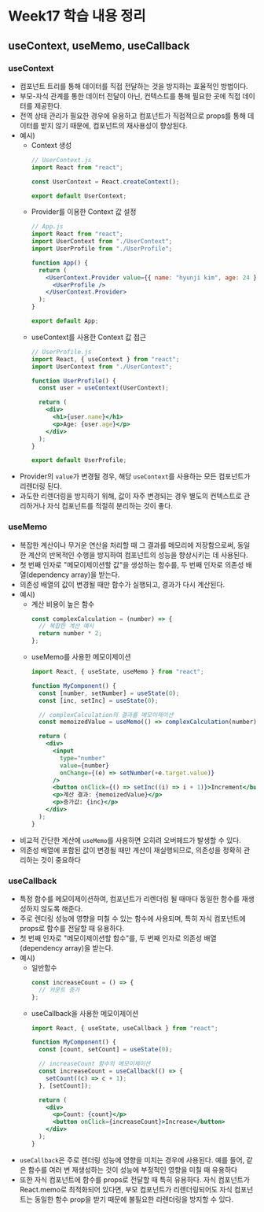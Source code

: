 # Week17 학습 내용 정리

## useContext, useMemo, useCallback

### useContext

- 컴포넌트 트리를 통해 데이터를 직접 전달하는 것을 방지하는 효율적인 방법이다.
- 부모-자식 관계를 통한 데이터 전달이 아닌, 컨텍스트를 통해 필요한 곳에 직접 데이터를 제공한다.
- 전역 상태 관리가 필요한 경우에 유용하고 컴포넌트가 직접적으로 props를 통해 데이터를 받지 않기 때문에, 컴포넌트의 재사용성이 향상된다.
- 예시)
  - Context 생성
    ```jsx
    // UserContext.js
    import React from "react";

    const UserContext = React.createContext();

    export default UserContext;
    ```
  - Provider를 이용한 Context 값 설정
    ```jsx
    // App.js
    import React from "react";
    import UserContext from "./UserContext";
    import UserProfile from "./UserProfile";

    function App() {
      return (
        <UserContext.Provider value={{ name: "hyunji kim", age: 24 }}>
          <UserProfile />
        </UserContext.Provider>
      );
    }

    export default App;
    ```
  - useContext를 사용한 Context 값 접근
    ```jsx
    // UserProfile.js
    import React, { useContext } from "react";
    import UserContext from "./UserContext";

    function UserProfile() {
      const user = useContext(UserContext);

      return (
        <div>
          <h1>{user.name}</h1>
          <p>Age: {user.age}</p>
        </div>
      );
    }

    export default UserProfile;
    ```
- Provider의 `value`가 변경될 경우, 해당 `useContext`를 사용하는 모든 컴포넌트가 리렌더링 된다.
- 과도한 리렌더링을 방지하기 위해, 값이 자주 변경되는 경우 별도의 컨텍스트로 관리하거나 자식 컴포넌트를 적절히 분리하는 것이 좋다.

### useMemo

- 복잡한 계산이나 무거운 연산을 처리할 때 그 결과를 메모리에 저장함으로써, 동일한 계산의 반복적인 수행을 방지하여 컴포넌트의 성능을 향상시키는 데 사용된다.
- 첫 번째 인자로 "메모이제이션할 값"을 생성하는 함수를, 두 번째 인자로 의존성 배열(dependency array)을 받는다.
- 의존성 배열의 값이 변경될 때만 함수가 실행되고, 결과가 다시 계산된다.
- 예시)
  - 계산 비용이 높은 함수
    ```jsx
    const complexCalculation = (number) => {
      // 복잡한 계산 예시
      return number * 2;
    };
    ```
  - useMemo를 사용한 메모이제이션
    ```jsx
    import React, { useState, useMemo } from "react";

    function MyComponent() {
      const [number, setNumber] = useState(0);
      const [inc, setInc] = useState(0);

      // complexCalculation의 결과를 메모이제이션
      const memoizedValue = useMemo(() => complexCalculation(number), [number]);

      return (
        <div>
          <input
            type="number"
            value={number}
            onChange={(e) => setNumber(+e.target.value)}
          />
          <button onClick={() => setInc((i) => i + 1)}>Increment</button>
          <p>계산 결과: {memoizedValue}</p>
          <p>증가값: {inc}</p>
        </div>
      );
    }
    ```
- 비교적 간단한 계산에 `useMemo`를 사용하면 오히려 오버헤드가 발생할 수 있다.
- 의존성 배열에 포함된 값이 변경될 때만 계산이 재실행되므로, 의존성을 정확히 관리하는 것이 중요하다

### useCallback

- 특정 함수를 메모이제이션하여, 컴포넌트가 리렌더링 될 때마다 동일한 함수를 재생성하지 않도록 해준다.
- 주로 렌더링 성능에 영향을 미칠 수 있는 함수에 사용되며, 특히 자식 컴포넌트에 props로 함수를 전달할 때 유용하다.
- 첫 번째 인자로 "메모이제이션할 함수"를, 두 번째 인자로 의존성 배열(dependency array)을 받는다.
- 예시)
  - 일반함수
    ```jsx
    const increaseCount = () => {
      // 카운트 증가
    };
    ```
  - useCallback을 사용한 메모이제이션
    ```jsx
    import React, { useState, useCallback } from "react";

    function MyComponent() {
      const [count, setCount] = useState(0);

      // increaseCount 함수의 메모이제이션
      const increaseCount = useCallback(() => {
        setCount((c) => c + 1);
      }, [setCount]);

      return (
        <div>
          <p>Count: {count}</p>
          <button onClick={increaseCount}>Increase</button>
        </div>
      );
    }
    ```
- `useCallback`은 주로 렌더링 성능에 영향을 미치는 경우에 사용된다. 예를 들어, 같은 함수를 여러 번 재생성하는 것이 성능에 부정적인 영향을 미칠 때 유용하다
- 또한 자식 컴포넌트에 함수를 props로 전달할 때 특히 유용하다. 자식 컴포넌트가 React.memo로 최적화되어 있다면, 부모 컴포넌트가 리렌더링되어도 자식 컴포넌트는 동일한 함수 prop을 받기 때문에 불필요한 리렌더링을 방지할 수 있다.
